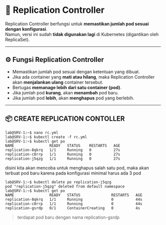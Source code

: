 # 🔁 Replication Controller

Replication Controller berfungsi untuk **memastikan jumlah pod sesuai dengan konfigurasi**.  
Namun, versi ini sudah **tidak digunakan lagi** di Kubernetes (digantikan oleh ReplicaSet).

---

## ⚙️ Fungsi Replication Controller

- Memastikan jumlah pod sesuai dengan ketentuan yang dibuat.  
- Jika ada container yang **mati atau hilang**, maka Replication Controller akan **menjalankan ulang** container tersebut.  
- Bertugas **memanage lebih dari satu container (pod)**.  
- Jika jumlah pod **kurang**, akan **menambah** pod baru.  
- Jika jumlah pod **lebih**, akan **menghapus** pod yang berlebih.

---

## 📦 CREATE REPLICATION CONTOLLER
```
lab@SRV-1:~$ nano rc.yml
lab@SRV-1:~$ kubectl create -f rc.yml
lab@SRV-1:~$ kubectl get po
NAME                READY   STATUS    RESTARTS   AGE
replication-8qkrq   1/1     Running   0          27s
replication-c8rrp   1/1     Running   0          27s
replication-j5qzg   1/1     Running   0          27s
```

disini kita akan mencoba untuk menghapus salah satu pod, maka akan terbuat pod baru karena pada konfigurasi minimal harus ada 3 pod
```
lab@SRV-1:~$ kubectl delete po replication-j5qzg
pod "replication-j5qzg" deleted from default namespace
lab@SRV-1:~$ kubectl get po
NAME                READY   STATUS              RESTARTS   AGE
replication-8qkrq   1/1     Running             0          44s
replication-c8rrp   1/1     Running             0          44s
replication-gsrdp   0/1     ContainerCreating   0          4s
```
> terdapat pod baru dengan nama replication-gsrdp 